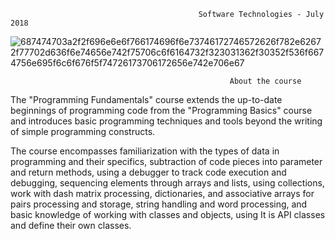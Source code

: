                                               Software Technologies - July 2018

![687474703a2f2f696e6e6f766174696f6e73746172746572626f782e62672f77702d636f6e74656e742f75706c6f6164732f323031362f30352f536f6674756e695f6c6f676f5f74726173706172656e742e706e67](https://user-images.githubusercontent.com/17788920/56461554-9b7add00-63bd-11e9-8f83-b61f301f76d4.png)

                                                     About the course
The "Programming Fundamentals" course extends the up-to-date beginnings of programming code from the "Programming Basics" course and introduces basic programming techniques and tools beyond the writing of simple programming constructs.

The course encompasses familiarization with the types of data in programming and their specifics, subtraction of code pieces into parameter and return methods, using a debugger to track code execution and debugging, sequencing elements through arrays and lists, using collections, work with dash matrix processing, dictionaries, and associative arrays for pairs processing and storage, string handling and word processing, and basic knowledge of working with classes and objects, using It is API classes and define their own classes.
